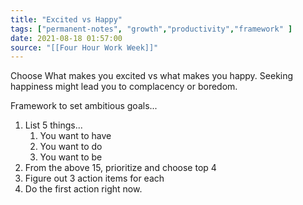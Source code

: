 ```yaml
---
title: "Excited vs Happy"
tags: ["permanent-notes", "growth","productivity","framework" ]
date: 2021-08-18 01:57:00
source: "[[Four Hour Work Week]]"
---
```


Choose What makes you excited vs what makes you happy. Seeking happiness might lead you to complacency or boredom.

Framework to set ambitious goals...

1. List 5 things...
	1. You want to have
	2. You want to do
	3. You want to be
2. From the above 15, prioritize and choose top 4
3. Figure out 3 action items for each
4. Do the first action right now.

